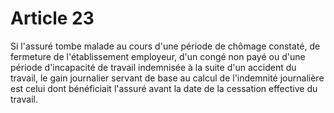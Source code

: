 # Article 23

Si l'assuré tombe malade au cours d'une période de chômage constaté, de fermeture de l'établissement employeur, d'un congé non payé ou d'une période d'incapacité de travail indemnisée à la suite d'un accident du travail, le gain journalier servant de base au calcul de l'indemnité journalière est celui dont bénéficiait l'assuré avant la date de la cessation effective du travail.
